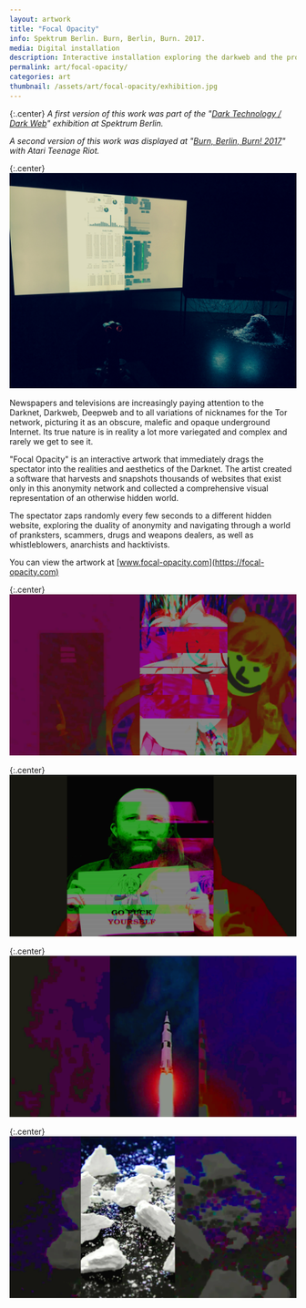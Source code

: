 ```yaml
---
layout: artwork
title: "Focal Opacity"
info: Spektrum Berlin. Burn, Berlin, Burn. 2017.
media: Digital installation
description: Interactive installation exploring the darkweb and the product of online anonymity.
permalink: art/focal-opacity/
categories: art
thumbnail: /assets/art/focal-opacity/exhibition.jpg
---
```

{:.center}
*A first version of this work was part of the "[Dark Technology / Dark Web](http://spektrumberlin.de/events/detail/exhibition-10-dark-technology-dark-web.html)" exhibition at Spektrum Berlin.*

*A second version of this work was displayed at "[Burn, Berlin, Burn! 2017](https://www.greyzone-tickets.de/produkte/123-tickets-burn-berlin-burn-festival-festsaal-kreuzberg-berlin-am-02-12-2017)" with Atari Teenage Riot.*

{:.center}
![](/assets/art/focal-opacity/exhibition.jpg)

Newspapers and televisions are increasingly paying attention to the Darknet, Darkweb, Deepweb and to all variations of nicknames for the Tor network, picturing it as an obscure, malefic and opaque underground Internet. Its true nature is in reality a lot more variegated and complex and rarely we get to see it.

"Focal Opacity" is an interactive artwork that immediately drags the spectator into the realities and aesthetics of the Darknet. The artist created a software that harvests and snapshots thousands of websites that exist only in this anonymity network and collected a comprehensive visual representation of an otherwise hidden world.

The spectator zaps randomly every few seconds to a different hidden website, exploring the duality of anonymity and navigating through a world of pranksters, scammers, drugs and weapons dealers, as well as whistleblowers, anarchists and hacktivists.

You can view the artwork at [www.focal-opacity.com](https://focal-opacity.com)

{:.center}
![](/assets/art/focal-opacity/screen2.png)

{:.center}
![](/assets/art/focal-opacity/screen3.png)

{:.center}
![](/assets/art/focal-opacity/screen4.png)

{:.center}
![](/assets/art/focal-opacity/screen6.png)
